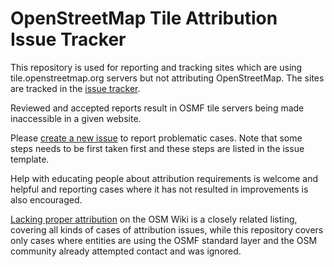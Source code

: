 OpenStreetMap Tile Attribution Issue Tracker
======================================

This repository is used for reporting and tracking sites which are using tile.openstreetmap.org servers but not attributing OpenStreetMap. The sites are tracked in the [issue tracker](https://github.com/openstreetmap/tile-attribution/issues).

Reviewed and accepted reports result in OSMF tile servers being made inaccessible in a given website. 

Please [create a new issue](https://github.com/openstreetmap/tile-attribution/issues/new/choose) to report problematic cases. Note that some steps needs to be first taken first and these steps are listed in the issue template.

Help with educating people about attribution requirements is welcome and helpful and reporting cases where it has not resulted in improvements is also encouraged.

[Lacking proper attribution](https://wiki.openstreetmap.org/wiki/Lacking_proper_attribution) on the OSM Wiki is a closely related listing, covering all kinds of cases of attribution issues, while this repository covers only cases where entities are using the OSMF standard layer and the OSM community already attempted contact and was ignored.

